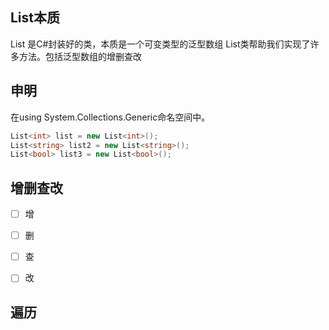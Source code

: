 ## List本质
List 是C#封装好的类，本质是一个可变类型的泛型数组
List类帮助我们实现了许多方法。包括泛型数组的增删查改
## 申明
在using System.Collections.Generic命名空间中。
```C#
List<int> list = new List<int>();
List<string> list2 = new List<string>();
List<bool> list3 = new List<bool>();
```
## 增删查改
- [ ] 增

- [ ] 删

- [ ] 查

- [ ] 改





## 遍历
